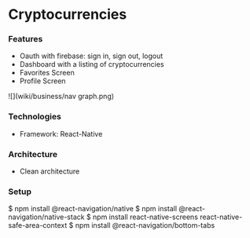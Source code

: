 # Cryptocurrencies

### Features
 - Oauth with firebase: sign in, sign out, logout
 - Dashboard with a listing of cryptocurrencies
 - Favorites Screen
 - Profile Screen

![](wiki/business/nav graph.png)

### Technologies
 - Framework: React-Native

### Architecture
 - Clean architecture

### Setup

$ npm install @react-navigation/native
$ npm install @react-navigation/native-stack
$ npm install react-native-screens react-native-safe-area-context
$ npm install @react-navigation/bottom-tabs